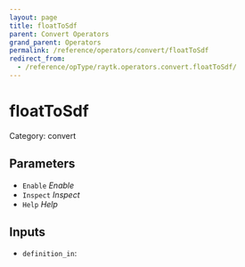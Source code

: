 ```yaml
---
layout: page
title: floatToSdf
parent: Convert Operators
grand_parent: Operators
permalink: /reference/operators/convert/floatToSdf
redirect_from:
  - /reference/opType/raytk.operators.convert.floatToSdf/
---
```


# floatToSdf

Category: convert



## Parameters

* `Enable` *Enable*
* `Inspect` *Inspect*
* `Help` *Help*

## Inputs

* `definition_in`: 